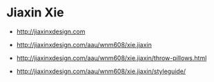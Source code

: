 # Jiaxin Xie

- http://jiaxinxdesign.com
- http://jiaxinxdesign.com/aau/wnm608/xie.jiaxin

- http://jiaxinxdesign.com/aau/wnm608/xie.jiaxin/throw-pillows.html
- http://jiaxinxdesign.com/aau/wnm608/xie.jiaxin/styleguide/